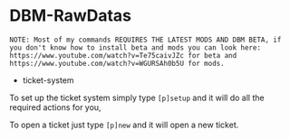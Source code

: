 # DBM-RawDatas
```NOTE: Most of my commands REQUIRES THE LATEST MODS AND DBM BETA, if you don't know how to install beta and mods you can look here: https://www.youtube.com/watch?v=Te75caivJZc for beta and https://www.youtube.com/watch?v=WGURSAh0b5U for mods.```

* ticket-system

To set up the ticket system simply type ``[p]setup`` and it will do all the required actions for you,

To open a ticket just type ``[p]new`` and it will open a new ticket.
